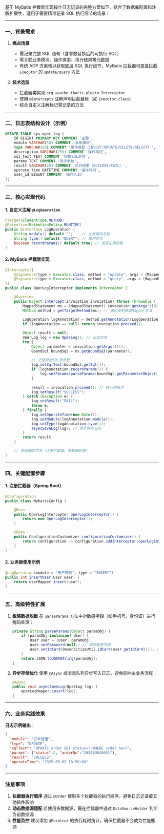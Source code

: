 基于 MyBatis 拦截器实现操作日志记录的完整方案如下，结合了数据库配置和注解扩展性，适用于需要精准记录 SQL 执行细节的场景：

---

### 一、背景需求

1. **痛点场景**
   
   - 需记录完整 SQL 语句（含参数替换后的可执行 SQL）
   - 需关联业务模块、操作类型、执行结果等元数据
   - 传统 AOP 方案难以获取底层 SQL 执行细节，MyBatis 拦截器可直接拦截 `Executor` 的 `update/query` 方法
2. **技术选型**
   
   - 拦截器类实现 `org.apache.ibatis.plugin.Interceptor`
   - 使用 `@Intercepts` 注解声明拦截目标（如 `Executor.class`）
   - 结合自定义注解标记需记录的方法

---

### 二、日志表结构设计（示例）

```sql
CREATE TABLE sys_oper_log (
    id BIGINT PRIMARY KEY COMMENT '主键',
    module VARCHAR(50) COMMENT '业务模块',
    type VARCHAR(20) COMMENT '操作类型（INSERT/UPDATE/DELETE/SELECT）',
    description VARCHAR(255) COMMENT '操作描述',
    sql_text TEXT COMMENT '完整SQL语句',
    params TEXT COMMENT '请求参数',
    result VARCHAR(20) COMMENT '执行结果（SUCCESS/FAIL）',
    operate_time DATETIME COMMENT '操作时间',
    user_id BIGINT COMMENT '操作人ID'
);
```

---

### 三、核心实现代码

#### 1. 自定义注解 `@LogOperation`

```java
@Target(ElementType.METHOD)
@Retention(RetentionPolicy.RUNTIME)
public @interface LogOperation {
    String module() default "";    // 业务模块名称
    String type() default "QUERY"; // 操作类型
    boolean recordParams() default true; // 是否记录参数
}
```

#### 2. MyBatis 拦截器实现

```java
@Intercepts({
    @Signature(type = Executor.class, method = "update", args = {MappedStatement.class, Object.class}),
    @Signature(type = Executor.class, method = "query", args = {MappedStatement.class, Object.class, RowBounds.class, ResultHandler.class})
})
public class OperLogInterceptor implements Interceptor {

    @Override
    public Object intercept(Invocation invocation) throws Throwable {
        MappedStatement ms = (MappedStatement) invocation.getArgs()[0];
        Method method = getTargetMethod(ms); // 通过反射获取Mapper方法
        
        LogOperation logAnnotation = method.getAnnotation(LogOperation.class);
        if (logAnnotation == null) return invocation.proceed();

        Object result = null;
        OperLog log = new OperLog(); // 日志实体
        try {
            Object parameter = invocation.getArgs()[1];
            BoundSql boundSql = ms.getBoundSql(parameter);
            
            // 记录原始SQL及参数
            log.setSqlText(boundSql.getSql());
            if (logAnnotation.recordParams()) {
                log.setParams(parseParams(boundSql.getParameterObject()));
            }
            
            result = invocation.proceed(); // 执行原操作
            log.setResult("SUCCESS");
        } catch (Exception e) {
            log.setResult("FAIL");
            throw e;
        } finally {
            log.setOperateTime(new Date());
            log.setModule(logAnnotation.module());
            log.setType(logAnnotation.type());
            asyncSaveLog(log); // 异步保存日志
        }
        return result;
    }

    // 其他辅助方法（注册拦截器、参数解析等）
}
```

---

### 四、关键配置步骤

#### 1. 注册拦截器（Spring Boot）

```java
@Configuration
public class MybatisConfig {

    @Bean
    public OperLogInterceptor operLogInterceptor() {
        return new OperLogInterceptor();
    }

    @Bean
    public ConfigurationCustomizer configurationCustomizer() {
        return configuration -> configuration.addInterceptor(operLogInterceptor());
    }
}
```

#### 2. 业务层使用示例

```java
@LogOperation(module = "用户管理", type = "INSERT")
public int insertUser(User user) {
    return userMapper.insert(user);
}
```

---

### 五、高级特性扩展

1. **敏感数据脱敏**
   在 `parseParams` 方法中对敏感字段（如手机号、身份证）进行掩码处理：
   
   ```java
   private String parseParams(Object paramObj) {
       if (paramObj instanceof User) {
           User user = (User) paramObj;
           user.setPassword(null); // 清除敏感字段
           user.setIdCard(DesensitizeUtil.idCard(user.getIdCard())); // 脱敏处理
       }
       return JSON.toJSONString(paramObj);
   }
   ```
2. **异步存储优化**
   使用 `@Async` 或消息队列异步写入日志，避免影响主业务流程：
   
   ```java
   @Async
   public void asyncSaveLog(OperLog log) {
       operLogMapper.insert(log);
   }
   ```

---

### 六、业务实践效果

**日志示例输出：**

```json
{
  "module": "订单管理",
  "type": "UPDATE",
  "sqlText": "UPDATE order SET status=? WHERE order_no=?",
  "params": {"status":2, "orderNo":"202403020001"},
  "result": "SUCCESS",
  "operateTime": "2025-03-02 18:50:00"
}
```

---

### 注意事项

1. **拦截器执行顺序**
   通过 `@Order` 控制多个拦截器的执行顺序，避免日志记录被其他插件影响
2. **动态数据源适配**
   若使用多数据源，需在拦截器中通过 `DataSourceHolder` 判断当前数据源
3. **性能监控**
   建议添加 `@Pointcut` 的执行耗时统计，确保拦截器不会成为性能瓶颈

